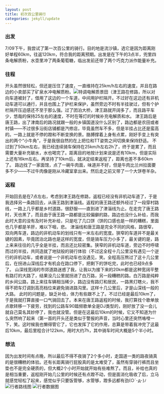 ```yaml
---
layout: post
title: 初次百公里骑行
categories: jekyll/update
---
```


### 出发
7/09下午，我尝试了第一次百公里的骑行。目的地是流沙镇，选它是因为距离刚好单程60km，往返120km，符合我的距离预期。出发是在下午的3点半，兜里四条电解质粉，水壶里冲了两条葡萄糖，临出发前还带了两个巧克力派作能量补充。

### 往程
开头虽然很轻松，但还是压住了速度，一直维持在25km/h左右的速度，并且在路边的小卖部买了矿泉水冲电解质粉。![特调电解质景田（](https://lidingxin-top.oss-cn-beijing.aliyuncs.com/photos/7-15-3.jpg)津王路在修路，所以对向车道被封了，借用了这边的一个车道，中间用护栏隔开。不过好在这边还有非机动车道可以通行，并且也围上了护栏来保护，虽然旁边不时有半挂驶过，但有个护栏隔开压迫感还不至于那么强。过了团泊大桥，津王路就开阔多了，而且路平车少，悠哉的保持25左右的速度，不时在等灯的时候补充电解质和水。
津王路后是唐王路，出了津南后的路况就跟一般的乡镇国道没什么区别了，路边都是农田或者村镇——不过很多沿街店铺都是汽修店，毕竟虽然车不多，但是半挂占比还是蛮高的。一路上就是不停的蹬和不断变换的景。胳膊撑着上身有点累，刚好手变上有突出的两个“小牛角”，于是我很自然的在上把位和TT姿势之间切换来保持舒适。
不过到了50km左右，我已经连续骑车保持在25km/h左右2h了，终于是累了，而且需要大量补充碳水，水也喝完了。距离目的地按计划来说是还有10km，但是实际上还有16km左右。再坚持了10km后，就决定结束返程了，距离也差不多60km了。
路边找了一家面馆，点了一碗牛肉面，味道并不好，但是牛肉比兰州拉面要多不少——不过牛肉像是刚从冷藏室拿出来。然后走之前又带了一个大饼卷羊杂。

### 返程
开始回去是在7点左右，考虑到津王路在修路，返程已经没有非机动车道了，于是我选择另一条路回去，从唐王路到津淄线。返程的唐王路还额外经过了一段穿村路线，一路上几乎都是乡村道路，很舒服——直到进了津淄线为止。在走完了唐王路时，天也黑了，而且由于唐王路一路都是比较偏僻的路，路边也没什么补给，而我此时大意的没有及时补充补给，只是吃了几口饼（饼的口感也是一样的糟糕，里面也几乎都是羊肝，难以下咽，悲。
津淄线和唐王路是完全不同的风格，路很窄，双向两车道，路边的非机动车的划线只有一米左右的宽度。狭窄的车道并不是最关键的因素，毕竟团泊北路也是这样的宽度，但是骑车压力小多了，最关键的是，路上来来往往的几乎全是半挂，而且还比较密集。狭窄的非机动车道，旁边不时呼啸而过的半挂，共同造就了地狱般的骑行体验（不过这全程十几公里没有遇见一个逆行的非机动车，或者说是一个非机动车也没遇见，笑。全程高压熬过了这十几公里后，在拐进山深线后才有机会在路口停下，把剩下的饼吃完，此时也已经9点多了。
山深线宽阔的市郊道路迷惑了我，让我以为接下来的20km都是这种宽阔平整有路灯的大路了，结果没几公里就拐进了白万路，另一段糟糕的路。白万路是纯粹的乡间公路，路上来往车辆相当稀少，路边没有路灯和居民，一路黑灯瞎火，我不得不把车灯调到高亮档位来避免骑进路沟里。这样十几公里后，才是山深线一般的大路。
此时的问题是，缺乏补给，体力有些跟不上了。不过已经是最后10km了，于是我就打算直接一口气骑回去了。本来在唐王路返程的时候，我打算找个歌单放点歌转移一下疲劳，找到的公路车90踏频歌单全是DJ类型的，刚好放了没一会儿就自己莫名其妙停了，我也就没管。但是在这最后10km的时候，它又不知道为什么突然响了起来（第一首的开头还是类似于警报的声音，当时心里还突然咯噔一下，笑。这时候我也懒得管它了，它也发挥了它的作用，总算是带着我冲完了这最后10km，最后里程合计122km，用时大约7h，其中骑车时间大概是5个半小时。

### 想法
因为出发时间有点晚，所以最后不得不夜骑了2个多小时，走国道一类的路夜骑真的是很糟糕的体验。还有长距离骑行屁股真的是太难受了，虽然有穿骑行裤而且坐垫也不是完全硬质的，但大概2个小时开始就开始有些难熬了。而且，补给也真的是相当重要，返程刚开始几公里的时候还有点蹬不动，但是面消化吸收了后，立马就感觉轻松了起来，感觉似乎只要饭管够，水管够，蹬多远都有劲(○´･д･)ﾉ
![行者路线图](https://lidingxin-top.oss-cn-beijing.aliyuncs.com/photos/7-15-1.jpg)
![行者数据图](https://lidingxin-top.oss-cn-beijing.aliyuncs.com/photos/7-15-2.jpg)